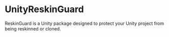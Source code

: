 # UnityReskinGuard
ReskinGuard is a Unity package designed to protect your Unity project from being reskinned or cloned.
